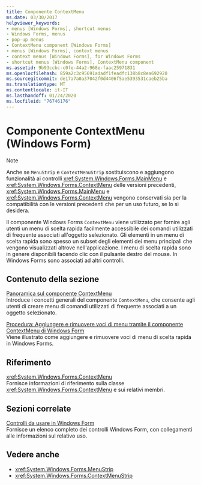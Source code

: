 ```yaml
---
title: Componente ContextMenu
ms.date: 03/30/2017
helpviewer_keywords:
- menus [Windows Forms], shortcut menus
- Windows Forms, menus
- pop-up menus
- ContextMenu component [Windows Forms]
- menus [Windows Forms], context menus
- context menus [Windows Forms], for Windows Forms
- shortcut menus [Windows Forms], ContextMenu component
ms.assetid: 9b93ccbc-c0fe-44a2-968e-faac25971831
ms.openlocfilehash: 859a2c3c95691adadf1feadfc138b8c8ea692928
ms.sourcegitcommit: de17a7a0a37042f0d4406f5ae5393531caeb25ba
ms.translationtype: MT
ms.contentlocale: it-IT
ms.lasthandoff: 01/24/2020
ms.locfileid: "76746176"
---
```

# <a name="contextmenu-component-windows-forms"></a>Componente ContextMenu (Windows Form)
> [!NOTE]
> Anche se `MenuStrip` e `ContextMenuStrip` sostituiscono e aggiungono funzionalità ai controlli <xref:System.Windows.Forms.MainMenu> e <xref:System.Windows.Forms.ContextMenu> delle versioni precedenti, <xref:System.Windows.Forms.MainMenu> e <xref:System.Windows.Forms.ContextMenu> vengono conservati sia per la compatibilità con le versioni precedenti che per un uso futuro, se lo si desidera.  
  
 Il componente Windows Forms `ContextMenu` viene utilizzato per fornire agli utenti un menu di scelta rapida facilmente accessibile dei comandi utilizzati di frequente associati all'oggetto selezionato. Gli elementi in un menu di scelta rapida sono spesso un subset degli elementi dei menu principali che vengono visualizzati altrove nell'applicazione. I menu di scelta rapida sono in genere disponibili facendo clic con il pulsante destro del mouse. In Windows Forms sono associati ad altri controlli.  
  
## <a name="in-this-section"></a>Contenuto della sezione  
 [Panoramica sul componente ContextMenu](contextmenu-component-overview-windows-forms.md)  
 Introduce i concetti generali del componente `ContextMenu`, che consente agli utenti di creare menu di comandi utilizzati di frequente associati a un oggetto selezionato.  
  
 [Procedura: Aggiungere e rimuovere voci di menu tramite il componente ContextMenu di Windows Form](add-and-remove-menu-items-with-wf-contextmenu-component.md)  
 Viene illustrato come aggiungere e rimuovere voci di menu di scelta rapida in Windows Forms.  
  
## <a name="reference"></a>Riferimento  
 <xref:System.Windows.Forms.ContextMenu>  
 Fornisce informazioni di riferimento sulla classe <xref:System.Windows.Forms.ContextMenu> e sui relativi membri.  
  
## <a name="related-sections"></a>Sezioni correlate  
 [Controlli da usare in Windows Form](controls-to-use-on-windows-forms.md)  
 Fornisce un elenco completo dei controlli Windows Form, con collegamenti alle informazioni sul relativo uso.  
  
## <a name="see-also"></a>Vedere anche

- <xref:System.Windows.Forms.MenuStrip>
- <xref:System.Windows.Forms.ContextMenuStrip>
